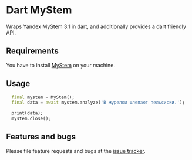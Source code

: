 # Dart MyStem

Wraps Yandex MyStem 3.1 in dart, and additionally provides a dart friendly API.

## Requirements

You have to install [MyStem](https://yandex.ru/dev/mystem/) on your machine.

## Usage

```dart
  final mystem = MyStem();
  final data = await mystem.analyze('В мурелки шлепают пельсиски.');

  print(data);
  mystem.close();
```

## Features and bugs

Please file feature requests and bugs at the [issue tracker](https://github.com/nxtSwitch/dart_mystem/issues).
